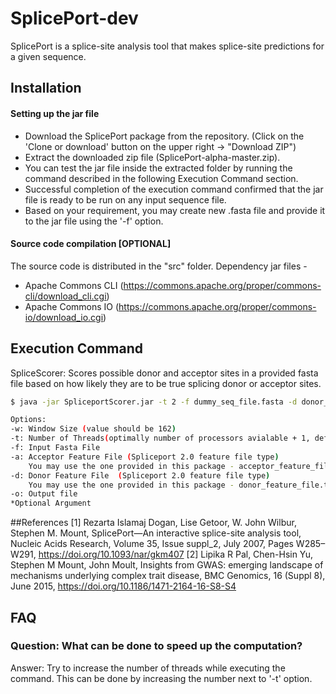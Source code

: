 # SplicePort-dev
SplicePort is a splice-site analysis tool that makes splice-site predictions for a given sequence.

## Installation

#### Setting up the jar file 
- Download the SplicePort package from the repository. (Click on the 'Clone or download' button on the upper right -> "Download ZIP")
- Extract the downloaded zip file (SplicePort-alpha-master.zip).
- You can test the jar file inside the extracted folder by running the command described in the following Execution Command section.
- Successful completion of the execution command confirmed that the jar file is ready to be run on any input sequence file.
- Based on your requirement, you may create new .fasta file and provide it to the jar file using the '-f' option.

#### Source code compilation [OPTIONAL]
The source code is distributed in the "src" folder.
Dependency jar files - 
-   Apache Commons CLI (https://commons.apache.org/proper/commons-cli/download_cli.cgi)
-   Apache Commons IO (https://commons.apache.org/proper/commons-io/download_io.cgi)


## Execution Command
SpliceScorer: Scores possible donor and acceptor sites in a provided fasta file based on how likely they are to be true splicing donor or acceptor sites.
```sh
$ java -jar SpliceportScorer.jar -t 2 -f dummy_seq_file.fasta -d donor_feature_file.txt -a acceptor_feature_file.txt -w 162 -o testout.txt

Options:
-w: Window Size (value should be 162)
-t: Number of Threads(optimally number of processors avialable + 1, default is 2)*
-f: Input Fasta File
-a: Acceptor Feature File (Spliceport 2.0 feature file type)
    You may use the one provided in this package - acceptor_feature_file.txt 
-d: Donor Feature File	(Spliceport 2.0 feature file type)
    You may use the one provided in this package - donor_feature_file.txt
-o: Output file
*Optional Argument
```

##References
[1] Rezarta Islamaj Dogan, Lise Getoor, W. John Wilbur, Stephen M. Mount, SplicePort—An interactive splice-site analysis tool, Nucleic Acids Research, Volume 35, Issue suppl_2, July 2007, Pages W285–W291, https://doi.org/10.1093/nar/gkm407
[2] Lipika R Pal, Chen-Hsin Yu, Stephen M Mount, John Moult, Insights from GWAS: emerging landscape of mechanisms underlying complex trait disease, BMC Genomics, 16 (Suppl 8), June 2015, https://doi.org/10.1186/1471-2164-16-S8-S4


## FAQ
### Question: What can be done to speed up the computation?
Answer: Try to increase the number of threads while executing the command. This can be done by increasing the number next to '-t' option. 
